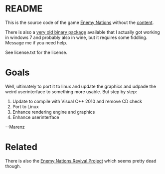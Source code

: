 README
======

This is the source code of the game [Enemy Nations](http://enemynations.com)
without the [content](http://timeoutd.net/EnemyNationsSource.rar).

There is also a [very old binary package](http://timeoutd.net/enemy_nations.iso.gz) available that I actually got working
in windows 7 and probably also in wine, but it requires some fiddling. 
Message me if you need help.

See license.txt for the license.

Goals
=====

Well, ultimately to port it to linux and update the graphics and udpade the
weird userinterface to something more usable. 
But step by step:

1. Update to compile with Visual C++ 2010 and remove CD check 
2. Port to Linux
3. Enhance rendering engine and graphics 
4. Enhance userinterface

--Marenz


Related
=======

There is also the [Enemy Nations Revival Project](http://groups.google.com/forum) which seems pretty dead though.
